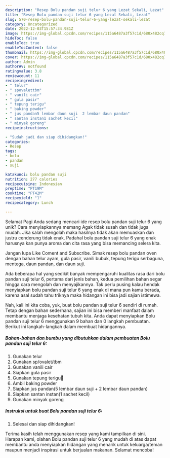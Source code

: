 ```yaml
---
description: "Resep Bolu pandan suji telur 6 yang Lezat Sekali, Lezat"
title: "Resep Bolu pandan suji telur 6 yang Lezat Sekali, Lezat"
slug: 570-resep-bolu-pandan-suji-telur-6-yang-lezat-sekali-lezat
category: Uncategorized
date: 2022-12-03T15:57:34.981Z
image: https://img-global.cpcdn.com/recipes/115a6487a3f57c1d/680x482cq70/bolu-pandan-suji-telur-6-foto-resep-utama.jpg
hideToc: false
enableToc: true
enableTocContent: false
thumbnail: https://img-global.cpcdn.com/recipes/115a6487a3f57c1d/680x482cq70/bolu-pandan-suji-telur-6-foto-resep-utama.jpg
cover: https://img-global.cpcdn.com/recipes/115a6487a3f57c1d/680x482cq70/bolu-pandan-suji-telur-6-foto-resep-utama.jpg
author: Admin
authorAv: notfound
ratingvalue: 3.8
reviewcount: 11
recipeingredient:
- " telur"
- " spovalettbm"
- " vanili cair"
- " gula pasir"
- " tepung terigu"
- " baking powder"
- " jus pandan5 lembar daun suji  2 lembar daun pandan"
- " santan instan1 sachet kecil"
- " minyak goreng"
recipeinstructions:

- "Sudah jadi dan siap dihidangkan!"
categories:
- Resep
tags:
- bolu
- pandan
- suji

katakunci: bolu pandan suji 
nutrition: 277 calories
recipecuisine: Indonesian
preptime: "PT19M"
cooktime: "PT42M"
recipeyield: "1"
recipecategory: Lunch

---
```



Selamat Pagi Anda sedang mencari ide resep bolu pandan suji telur 6 yang unik? Cara menyiapkannya memang Agak tidak susah dan tidak juga mudah. Jika salah mengolah maka hasilnya tidak akan memuaskan dan justru cenderung tidak enak. Padahal bolu pandan suji telur 6 yang enak harusnya kan punya aroma dan cita rasa yang bisa memancing selera kita.


Jangan lupa Like Coment and Subscribe. Simak resep bolu pandan oven dengan bahan telur ayam, gula pasir, vanili bubuk, tepung terigu serbaguna, mentega, daun pandan, dan daun suji.

Ada beberapa hal yang sedikit banyak mempengaruhi kualitas rasa dari bolu pandan suji telur 6, pertama dari jenis bahan, kedua pemilihan bahan segar hingga cara mengolah dan menyajikannya. Tak perlu pusing kalau hendak menyiapkan bolu pandan suji telur 6 yang enak di mana pun kamu berada, karena asal sudah tahu triknya maka hidangan ini bisa jadi sajian istimewa.


Nah, kali ini kita coba, yuk, buat bolu pandan suji telur 6 sendiri di rumah. Tetap dengan bahan sederhana, sajian ini bisa memberi manfaat dalam membantu menjaga kesehatan tubuh kita. Anda dapat menyiapkan Bolu pandan suji telur 6 menggunakan 9 bahan dan 0 langkah pembuatan. Berikut ini langkah-langkah dalam membuat hidangannya.

<!--inarticleads1-->

##### Bahan-bahan dan bumbu yang dibutuhkan dalam pembuatan Bolu pandan suji telur 6:

1. Gunakan  telur
1. Gunakan  sp/ovalet/tbm
1. Gunakan  vanili cair
1. Siapkan  gula pasir
1. Gunakan  tepung terigu🔼
1. Ambil  baking powder
1. Siapkan  jus pandan(5 lembar daun suji + 2 lembar daun pandan)
1. Siapkan  santan instan(1 sachet kecil)
1. Gunakan  minyak goreng




<!--inarticleads2-->

##### Instruksi untuk buat Bolu pandan suji telur 6:


1. Selesai dan siap dihidangkan!



Terima kasih telah menggunakan resep yang kami tampilkan di sini. Harapan kami, olahan Bolu pandan suji telur 6 yang mudah di atas dapat membantu anda menyiapkan hidangan yang menarik untuk keluarga/teman maupun menjadi inspirasi untuk berjualan makanan. Selamat mencoba!
